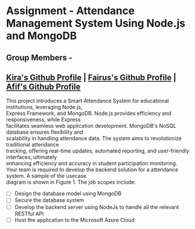 # Assignment - Attendance Management System Using Node.js and MongoDB

## Group Members - 
## [Kira's Github Profile](https://github.com/muhdnoor00) | [Fairus's Github Profile](https://github.com/farfai33) | [Afif's Github Profile](https://github.com/afifamran)

This project introduces a Smart Attendance System for educational institutions, leveraging Node.js,  
Express Framework, and MongoDB. Node.js provides efficiency and responsiveness, while Express  
facilitates seamless web application development. MongoDB's NoSQL database ensures flexibility and  
scalability in handling attendance data. The system aims to revolutionize traditional attendance  
tracking, offering real-time updates, automated reporting, and user-friendly interfaces, ultimately  
enhancing efficiency and accuracy in student participation monitoring.  
Your team is required to develop the backend solution for a attendance system. A sample of the usecase  
diagram is shown in Figure 1. The job scopes include:  
- [ ] Design the database model using MongoDB  
- [ ] Secure the database system  
- [ ] Develop the backend server using NodeJs to handle all the relevant RESTful API  
- [ ] Host the application to the Microsoft Azure Cloud  